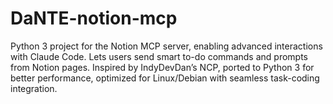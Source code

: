 # DaNTE-notion-mcp
Python 3 project for the Notion MCP server, enabling advanced interactions with Claude Code. Lets users send smart to-do commands and prompts from Notion pages. Inspired by IndyDevDan’s NCP, ported to Python 3 for better performance, optimized for Linux/Debian with seamless task-coding integration.
